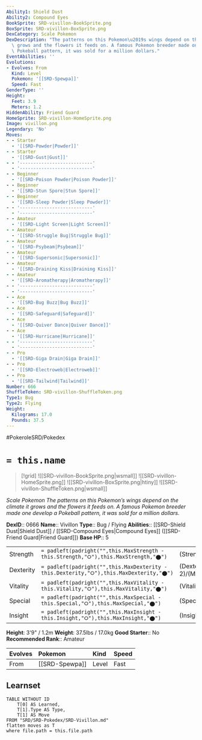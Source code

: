 ```yaml
---
Ability1: Shield Dust
Ability2: Compound Eyes
BookSprite: SRD-vivillon-BookSprite.png
BoxSprite: SRD-vivillon-BoxSprite.png
DexCategory: Scale Pokemon
DexDescription: "The patterns on this Pokemon\u2019s wings depend on the climate it\
  \ grows and the flowers it feeds on. A famous Pokemon breeder made one develop a\
  \ Pokeball pattern, it was sold for a million dollars."
EventAbilities: ''
Evolutions:
- Evolves: From
  Kind: Level
  Pokemon: '[[SRD-Spewpa]]'
  Speed: Fast
GenderType: ''
Height:
  Feet: 3.9
  Meters: 1.2
HiddenAbility: Friend Guard
HomeSprite: SRD-vivillon-HomeSprite.png
Image: vivillon.png
Legendary: 'No'
Moves:
- - Starter
  - '[[SRD-Powder|Powder]]'
- - Starter
  - '[[SRD-Gust|Gust]]'
- - '---------------------------'
  - '---------------------------'
- - Beginner
  - '[[SRD-Poison Powder|Poison Powder]]'
- - Beginner
  - '[[SRD-Stun Spore|Stun Spore]]'
- - Beginner
  - '[[SRD-Sleep Powder|Sleep Powder]]'
- - '---------------------------'
  - '---------------------------'
- - Amateur
  - '[[SRD-Light Screen|Light Screen]]'
- - Amateur
  - '[[SRD-Struggle Bug|Struggle Bug]]'
- - Amateur
  - '[[SRD-Psybeam|Psybeam]]'
- - Amateur
  - '[[SRD-Supersonic|Supersonic]]'
- - Amateur
  - '[[SRD-Draining Kiss|Draining Kiss]]'
- - Amateur
  - '[[SRD-Aromatherapy|Aromatherapy]]'
- - '---------------------------'
  - '---------------------------'
- - Ace
  - '[[SRD-Bug Buzz|Bug Buzz]]'
- - Ace
  - '[[SRD-Safeguard|Safeguard]]'
- - Ace
  - '[[SRD-Quiver Dance|Quiver Dance]]'
- - Ace
  - '[[SRD-Hurricane|Hurricane]]'
- - '---------------------------'
  - '---------------------------'
- - Pro
  - '[[SRD-Giga Drain|Giga Drain]]'
- - Pro
  - '[[SRD-Electroweb|Electroweb]]'
- - Pro
  - '[[SRD-Tailwind|Tailwind]]'
Number: 666
ShuffleToken: SRD-vivillon-ShuffleToken.png
Type1: Bug
Type2: Flying
Weight:
  Kilograms: 17.0
  Pounds: 37.5
---
```


#PokeroleSRD/Pokedex

# `= this.name`

> [!grid]
> ![[SRD-vivillon-BookSprite.png|wsmall]]
> ![[SRD-vivillon-HomeSprite.png]]
> ![[SRD-vivillon-BoxSprite.png|htiny]]
> ![[SRD-vivillon-ShuffleToken.png|wsmall]]


*Scale Pokemon*
*The patterns on this Pokemon’s wings depend on the climate it grows and the flowers it feeds on. A famous Pokemon breeder made one develop a Pokeball pattern, it was sold for a million dollars.*

**DexID**:: 0666
**Name**:: Vivillon
**Type**:: Bug / Flying
**Abilities**:: [[SRD-Shield Dust|Shield Dust]] / [[SRD-Compound Eyes|Compound Eyes]] ([[SRD-Friend Guard|Friend Guard]])
**Base HP**:: 5

|           |                                                                                        |                                          |
| --------- | -------------------------------------------------------------------------------------- | ---------------------------------------- |
| Strength  | `= padleft(padright("",this.MaxStrength - this.Strength,"⭘"),this.MaxStrength,"⬤")`    | (Strength::2)/(MaxStrength::4)   |
| Dexterity | `= padleft(padright("",this.MaxDexterity - this.Dexterity,"⭘"),this.MaxDexterity,"⬤")` | (Dexterity:: 2)/(MaxDexterity::5) |
| Vitality  | `= padleft(padright("",this.MaxVitality - this.Vitality,"⭘"),this.MaxVitality,"⬤")`    | (Vitality::2)/(MaxVitality::4)   |
| Special   | `= padleft(padright("",this.MaxSpecial - this.Special,"⭘"),this.MaxSpecial,"⬤")`       | (Special::2)/(MaxSpecial::5)     |
| Insight   | `= padleft(padright("",this.MaxInsight - this.Insight,"⭘"),this.MaxInsight,"⬤")`       | (Insight::2)/(MaxInsight::4)     |

**Height**: 3'9" / 1.2m
**Weight**: 37.5lbs / 17.0kg
**Good Starter**:: No
**Recommended Rank**:: Amateur

| Evolves   | Pokemon        | Kind   | Speed   |
|:----------|:---------------|:-------|:--------|
| From      | [[SRD-Spewpa]] | Level  | Fast    |

## Learnset

```dataview
TABLE WITHOUT ID
    T[0] AS Learned,
    T[1].Type AS Type,
    T[1] AS Move
FROM "SRD/SRD-Pokedex/SRD-Vivillon.md"
flatten moves as T
where file.path = this.file.path
```
